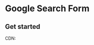 # Google Search Form
## Get started
CDN:
>><script src="https://cesardevelop.github.io/google-search-form.js"></script>
